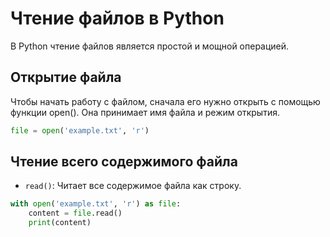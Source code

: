 # Чтение файлов в Python

В Python чтение файлов является простой и мощной операцией.

## Открытие файла

Чтобы начать работу с файлом, сначала его нужно открыть с помощью функции open(). Она принимает имя файла и режим открытия.

```python
file = open('example.txt', 'r')
```

## Чтение всего содержимого файла

* `read()`: Читает все содержимое файла как строку.

```python
with open('example.txt', 'r') as file:
    content = file.read()
    print(content)
```
